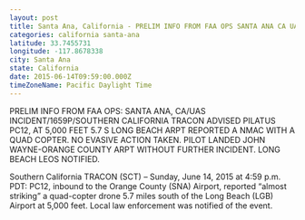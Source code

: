 ```yaml
---
layout: post
title: Santa Ana, California - PRELIM INFO FROM FAA OPS SANTA ANA CA UAS INCIDENT 1659P SOUTHERN CALIFORNIA TRACON ADVISED
categories: california santa-ana
latitude: 33.7455731
longitude: -117.8678338
city: Santa Ana
state: California
date: 2015-06-14T09:59:00.000Z
timeZoneName: Pacific Daylight Time
---
```


PRELIM INFO FROM FAA OPS: SANTA ANA, CA/UAS INCIDENT/1659P/SOUTHERN CALIFORNIA TRACON ADVISED  PILATUS PC12, AT 5,000 FEET 5.7 S LONG BEACH ARPT REPORTED A NMAC WITH A QUAD COPTER. NO EVASIVE ACTION TAKEN. PILOT LANDED JOHN WAYNE-ORANGE COUNTY ARPT WITHOUT FURTHER INCIDENT. LONG BEACH LEOS NOTIFIED.

Southern California TRACON (SCT) – Sunday, June 14, 2015 at 4:59 p.m. PDT: PC12, inbound to the Orange County (SNA) Airport, reported “almost striking” a quad-copter drone 5.7 miles south of the Long Beach (LGB) Airport at 5,000 feet.  Local law enforcement was notified of the event.